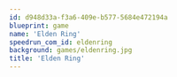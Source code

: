 ```yaml
---
id: d948d33a-f3a6-409e-b577-5684e472194a
blueprint: game
name: 'Elden Ring'
speedrun_com_id: eldenring
background: games/eldenring.jpg
title: 'Elden Ring'
---
```

